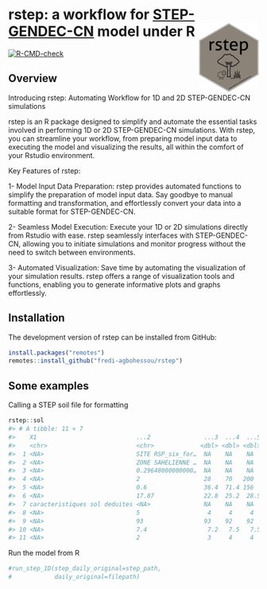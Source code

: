 
<!-- README.md is generated from README.Rmd. Please edit that file -->

# rstep: a workflow for [STEP-GENDEC-CN](https://zenodo.org/record/7973200) model under R <img src="man/figures/logo.png" align="right" height="139" />

<!-- badges: start -->

[![R-CMD-check](https://github.com/fredi-agbohessou/rstep/workflows/R-CMD-check/badge.svg)](https://github.com/MadoShi64/fredi-agbohessou/actions)
<!-- badges: end -->

## Overview

Introducing rstep: Automating Workflow for 1D and 2D STEP-GENDEC-CN
simulations

rstep is an R package designed to simplify and automate the essential
tasks involved in performing 1D or 2D STEP-GENDEC-CN simulations. With
rstep, you can streamline your workflow, from preparing model input data
to executing the model and visualizing the results, all within the
comfort of your Rstudio environment.

Key Features of rstep:

1- Model Input Data Preparation: rstep provides automated functions to
simplify the preparation of model input data. Say goodbye to manual
formatting and transformation, and effortlessly convert your data into a
suitable format for STEP-GENDEC-CN.

2- Seamless Model Execution: Execute your 1D or 2D simulations directly
from Rstudio with ease. rstep seamlessly interfaces with STEP-GENDEC-CN,
allowing you to initiate simulations and monitor progress without the
need to switch between environments.

3- Automated Visualization: Save time by automating the visualization of
your simulation results. rstep offers a range of visualization tools and
functions, enabling you to generate informative plots and graphs
effortlessly.

## Installation

The development version of rstep can be installed from GitHub:

``` r
install.packages("remotes")
remotes::install_github("fredi-agbohessou/rstep")
```

## Some examples

Calling a STEP soil file for formatting

``` r
rstep::sol
#> # A tibble: 11 × 7
#>    X1                            ...2               ...3  ...4  ...5  ...6 ...7 
#>    <chr>                         <chr>             <dbl> <dbl> <dbl> <dbl> <chr>
#>  1 <NA>                          SITE RSP_six_for…  NA    NA    NA    NA   <NA> 
#>  2 <NA>                          ZONE SAHELIENNE …  NA    NA    NA    NA   <NA> 
#>  3 <NA>                          0.29648000000000…  NA    NA    NA    NA   ! al…
#>  4 <NA>                          2                  28    70   200    NA   ! ep…
#>  5 <NA>                          0.6                36.4  71.4 156    NA   ! st…
#>  6 <NA>                          17.87              22.8  25.2  28.5  30.5 ! Te…
#>  7 caracteristiques sol deduites <NA>               NA    NA    NA    NA   ! Op…
#>  8 <NA>                          5                   4     4     4    NA   ! % …
#>  9 <NA>                          93                 93    92    92    NA   ! % …
#> 10 <NA>                          7.4                 7.2   7.5   7.5  NA   ! pH 
#> 11 <NA>                          2                   3     4     4    NA   ! pe…
```

Run the model from R

``` r
#run_step_1D(step_daily_original=step_path,
#            daily_original=filepath)
```
